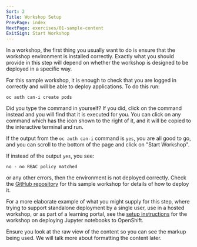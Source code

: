 ```yaml
---
Sort: 2
Title: Workshop Setup
PrevPage: index
NextPage: exercises/01-sample-content
ExitSign: Start Workshop
---
```


In a workshop, the first thing you usually want to do is ensure that the workshop environment is installed correctly. Exactly what you should provide in this step will depend on whether the workshop is designed to be deployed in a specific way.

For this sample workshop, it is enough to check that you are logged in correctly and will be able to deploy applications. To do this run:

```execute
oc auth can-i create pods
```

Did you type the command in yourself? If you did, click on the command instead and you will find that it is executed for you. You can click on any command which has the <span class="glyphicon glyphicon-play-circle"></span> icon shown to the right of it, and it will be copied to the interactive terminal and run.

If the output from the `oc auth can-i` command is `yes`, you are all good to go, and you can scroll to the bottom of the page and click on "Start Workshop".

If instead of the output `yes`, you see:

```
no - no RBAC policy matched
```

or any other errors, then the environment is not deployed correctly. Check the [GitHub repository](https://github.com/openshift-labs/lab-workshop-content) for this sample workshop for details of how to deploy it.

For a more elaborate example of what you might supply for this step, where trying to support standalone deployment by a single user, use in a hosted workshop, or as part of a learning portal, see the [setup instructions](https://github.com/jupyter-on-openshift/lab-jupyter-notebooks-01/blob/master/workshop/content/setup.md) for the workshop on deploying Jupyter notebooks to OpenShift.

Ensure you look at the raw view of the content so you can see the markup being used. We will talk more about formatting the content later.
